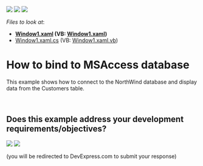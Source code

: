 <!-- default badges list -->
[![](https://img.shields.io/badge/Open_in_DevExpress_Support_Center-FF7200?style=flat-square&logo=DevExpress&logoColor=white)](https://supportcenter.devexpress.com/ticket/details/E1510)
[![](https://img.shields.io/badge/📖_How_to_use_DevExpress_Examples-e9f6fc?style=flat-square)](https://docs.devexpress.com/GeneralInformation/403183)
[![](https://img.shields.io/badge/💬_Leave_Feedback-feecdd?style=flat-square)](#does-this-example-address-your-development-requirementsobjectives)
<!-- default badges end -->
<!-- default file list -->
*Files to look at*:

* **[Window1.xaml](./CS/DXGrid_BindingToMSAccessDb/Window1.xaml) (VB: [Window1.xaml](./VB/DXGrid_BindingToMSAccessDb/Window1.xaml))**
* [Window1.xaml.cs](./CS/DXGrid_BindingToMSAccessDb/Window1.xaml.cs) (VB: [Window1.xaml.vb](./VB/DXGrid_BindingToMSAccessDb/Window1.xaml.vb))
<!-- default file list end -->
# How to bind to MSAccess database


<p>This example shows how to connect to the NorthWind database and display data from the Customers table.</p>

<br/>


<!-- feedback -->
## Does this example address your development requirements/objectives?

[<img src="https://www.devexpress.com/support/examples/i/yes-button.svg"/>](https://www.devexpress.com/support/examples/survey.xml?utm_source=github&utm_campaign=wpf-data-grid-bind-to-microsoft-access-database&~~~was_helpful=yes) [<img src="https://www.devexpress.com/support/examples/i/no-button.svg"/>](https://www.devexpress.com/support/examples/survey.xml?utm_source=github&utm_campaign=wpf-data-grid-bind-to-microsoft-access-database&~~~was_helpful=no)

(you will be redirected to DevExpress.com to submit your response)
<!-- feedback end -->

